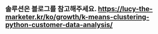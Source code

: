 ## 솔루션은 블로그를 참고해주세요. https://lucy-the-marketer.kr/ko/growth/k-means-clustering-python-customer-data-analysis/
